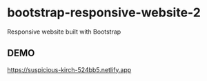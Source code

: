 # bootstrap-responsive-website-2
Responsive website built with Bootstrap

## DEMO
https://suspicious-kirch-524bb5.netlify.app
